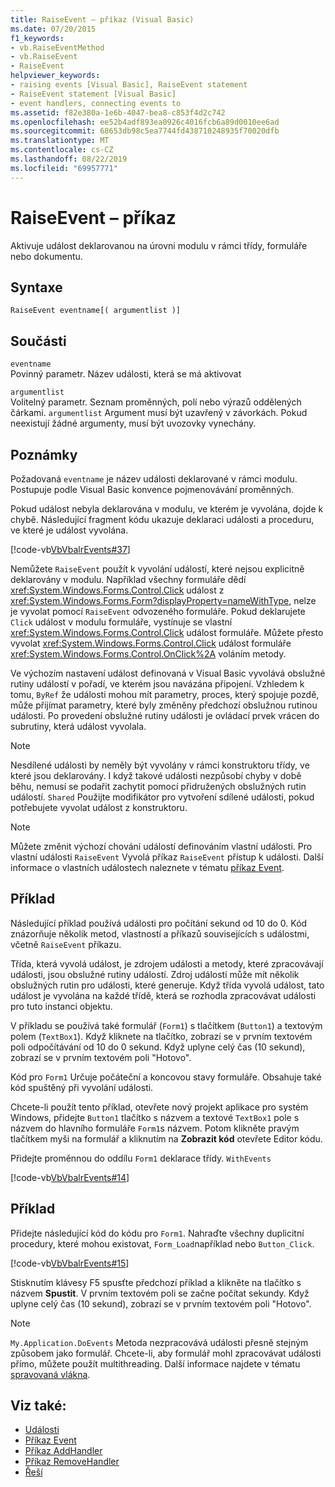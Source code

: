 ```yaml
---
title: RaiseEvent – příkaz (Visual Basic)
ms.date: 07/20/2015
f1_keywords:
- vb.RaiseEventMethod
- vb.RaiseEvent
- RaiseEvent
helpviewer_keywords:
- raising events [Visual Basic], RaiseEvent statement
- RaiseEvent statement [Visual Basic]
- event handlers, connecting events to
ms.assetid: f82e380a-1e6b-4047-bea8-c853f4d2c742
ms.openlocfilehash: ee52b4adf893ea0926c4016fcb6a89d0010ee6ad
ms.sourcegitcommit: 68653db98c5ea7744fd438710248935f70020dfb
ms.translationtype: MT
ms.contentlocale: cs-CZ
ms.lasthandoff: 08/22/2019
ms.locfileid: "69957771"
---
```

# <a name="raiseevent-statement"></a>RaiseEvent – příkaz
Aktivuje událost deklarovanou na úrovni modulu v rámci třídy, formuláře nebo dokumentu.  
  
## <a name="syntax"></a>Syntaxe  
  
```  
RaiseEvent eventname[( argumentlist )]  
```  
  
## <a name="parts"></a>Součásti  
 `eventname`  
 Povinný parametr. Název události, která se má aktivovat  
  
 `argumentlist`  
 Volitelný parametr. Seznam proměnných, polí nebo výrazů oddělených čárkami. `argumentlist` Argument musí být uzavřený v závorkách. Pokud neexistují žádné argumenty, musí být uvozovky vynechány.  
  
## <a name="remarks"></a>Poznámky  
 Požadovaná `eventname` je název události deklarované v rámci modulu. Postupuje podle Visual Basic konvence pojmenovávání proměnných.  
  
 Pokud událost nebyla deklarována v modulu, ve kterém je vyvolána, dojde k chybě. Následující fragment kódu ukazuje deklaraci události a proceduru, ve které je událost vyvolána.  
  
 [!code-vb[VbVbalrEvents#37](~/samples/snippets/visualbasic/VS_Snippets_VBCSharp/VbVbalrEvents/VB/Class1.vb#37)]  
  
 Nemůžete `RaiseEvent` použít k vyvolání událostí, které nejsou explicitně deklarovány v modulu. Například všechny formuláře dědí <xref:System.Windows.Forms.Control.Click> událost z <xref:System.Windows.Forms.Form?displayProperty=nameWithType>, nelze je vyvolat pomocí `RaiseEvent` odvozeného formuláře. Pokud deklarujete `Click` událost v modulu formuláře, vystínuje se vlastní <xref:System.Windows.Forms.Control.Click> událost formuláře. Můžete přesto vyvolat <xref:System.Windows.Forms.Control.Click> událost formuláře <xref:System.Windows.Forms.Control.OnClick%2A> voláním metody.  
  
 Ve výchozím nastavení událost definovaná v Visual Basic vyvolává obslužné rutiny událostí v pořadí, ve kterém jsou navázána připojení. Vzhledem k tomu, `ByRef` že události mohou mít parametry, proces, který spojuje pozdě, může přijímat parametry, které byly změněny předchozí obslužnou rutinou události. Po provedení obslužné rutiny události je ovládací prvek vrácen do subrutiny, která událost vyvolala.  
  
> [!NOTE]
> Nesdílené události by neměly být vyvolány v rámci konstruktoru třídy, ve které jsou deklarovány. I když takové události nezpůsobí chyby v době běhu, nemusí se podařit zachytit pomocí přidružených obslužných rutin událostí. `Shared` Použijte modifikátor pro vytvoření sdílené události, pokud potřebujete vyvolat událost z konstruktoru.  
  
> [!NOTE]
> Můžete změnit výchozí chování událostí definováním vlastní události. Pro vlastní události `RaiseEvent` Vyvolá příkaz `RaiseEvent` přístup k události. Další informace o vlastních událostech naleznete v tématu [příkaz Event](../../../visual-basic/language-reference/statements/event-statement.md).  
  
## <a name="example"></a>Příklad  
 Následující příklad používá události pro počítání sekund od 10 do 0. Kód znázorňuje několik metod, vlastností a příkazů souvisejících s událostmi, včetně `RaiseEvent` příkazu.  
  
 Třída, která vyvolá událost, je zdrojem události a metody, které zpracovávají události, jsou obslužné rutiny událostí. Zdroj události může mít několik obslužných rutin pro události, které generuje. Když třída vyvolá událost, tato událost je vyvolána na každé třídě, která se rozhodla zpracovávat události pro tuto instanci objektu.  
  
 V příkladu se používá také formulář (`Form1`) s tlačítkem (`Button1`) a textovým polem (`TextBox1`). Když kliknete na tlačítko, zobrazí se v prvním textovém poli odpočítávání od 10 do 0 sekund. Když uplyne celý čas (10 sekund), zobrazí se v prvním textovém poli "Hotovo".  
  
 Kód pro `Form1` Určuje počáteční a koncovou stavy formuláře. Obsahuje také kód spuštěný při vyvolání události.  
  
 Chcete-li použít tento příklad, otevřete nový projekt aplikace pro systém Windows, přidejte `Button1` tlačítko s názvem a textové `TextBox1` pole s názvem do hlavního formuláře `Form1`s názvem. Potom klikněte pravým tlačítkem myši na formulář a kliknutím na **Zobrazit kód** otevřete Editor kódu.  
  
 Přidejte proměnnou do oddílu `Form1` deklarace třídy. `WithEvents`  
  
 [!code-vb[VbVbalrEvents#14](~/samples/snippets/visualbasic/VS_Snippets_VBCSharp/VbVbalrEvents/VB/Class1.vb#14)]  
  
## <a name="example"></a>Příklad  
 Přidejte následující kód do kódu pro `Form1`. Nahraďte všechny duplicitní procedury, které mohou existovat, `Form_Load`například nebo `Button_Click`.  
  
 [!code-vb[VbVbalrEvents#15](~/samples/snippets/visualbasic/VS_Snippets_VBCSharp/VbVbalrEvents/VB/Class1.vb#15)]  
  
 Stisknutím klávesy F5 spusťte předchozí příklad a klikněte na tlačítko s názvem **Spustit**. V prvním textovém poli se začne počítat sekundy. Když uplyne celý čas (10 sekund), zobrazí se v prvním textovém poli "Hotovo".  
  
> [!NOTE]
> `My.Application.DoEvents` Metoda nezpracovává události přesně stejným způsobem jako formulář. Chcete-li, aby formulář mohl zpracovávat události přímo, můžete použít multithreading. Další informace najdete v tématu [spravovaná vlákna](../../../standard/threading/index.md).  
  
## <a name="see-also"></a>Viz také:

- [Události](../../../visual-basic/programming-guide/language-features/events/index.md)
- [Příkaz Event](../../../visual-basic/language-reference/statements/event-statement.md)
- [Příkaz AddHandler](../../../visual-basic/language-reference/statements/addhandler-statement.md)
- [Příkaz RemoveHandler](../../../visual-basic/language-reference/statements/removehandler-statement.md)
- [Řeší](../../../visual-basic/language-reference/statements/handles-clause.md)
